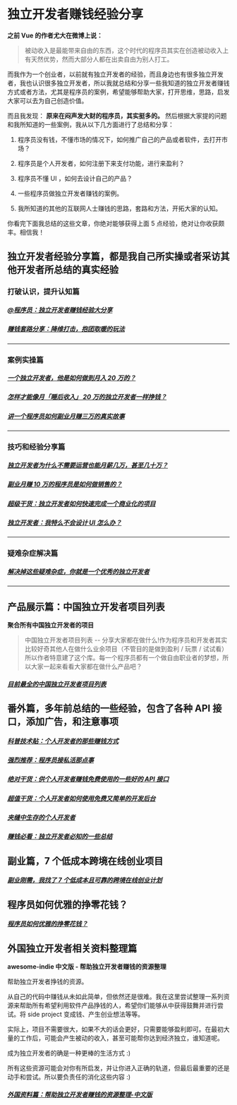 # 独立开发者赚钱经验分享

**之前 Vue 的作者尤大在微博上说：**
>被动收入是最能带来自由的东西，这个时代的程序员其实在创造被动收入上有天然优势，然而大部分人都在出卖自由为别人打工。

而我作为一个创业者，以前就有独立开发者的经验，而且身边也有很多独立开发者，我也认识很多独立开发者，所以我就总结和分享一些我知道的独立开发者赚钱方式或者方法，尤其是程序员的案例，希望能够帮助大家，打开思维，思路，启发大家可以去为自己创造价值。

而且我发现： **原来在闷声发大财的程序员，其实挺多的。** 然后根据大家提的问题和我所知道的一些案例，我从以下几方面进行了总结和分享： 

1. 程序员没有钱，不懂市场的情况下，如何推广自己的产品或者软件，去打开市场？ 

2. 程序员是个人开发者，如何注册下来支付功能，进行来盈利？ 

3. 程序员不懂 UI ，如何去设计自己的产品？ 

4. 一些程序员做独立开发者赚钱的案例。 

5. 我所知道的其他的互联网人士赚钱的思路，套路和方法，开拓大家的认知。

你看完下面我总结的这些文章，你绝对能够获得上面 5 点经验，绝对让你收获颇丰。相信我！

## 独立开发者经验分享篇，都是我自己所实操或者采访其他开发者所总结的真实经验

### 打破认识，提升认知篇

##### [@程序员：独立开发者赚钱经验大分享](https://mp.weixin.qq.com/s?__biz=MjM5NDkxMTgyNw==&mid=2653061541&idx=1&sn=246d43f3b90c1dda2da4e2d4942f9d87&chksm=bd56a2998a212b8f6d7787bda021080b67eb8683ae3c0d93f8b1363ebf612cfb75cf6d2a759a&scene=21#wechat_redirect)

##### [赚钱套路分享：降维打击，抱团取暖的玩法](https://mp.weixin.qq.com/s?__biz=MjM5NDkxMTgyNw==&mid=2653061545&idx=1&sn=913090d44db769139d0854ae7c68c910&chksm=bd56a2958a212b83112583fada6d5f9b75df67264901c215359fc031accbf2514038264245cd&scene=21#wechat_redirect)

<hr/>

### 案例实操篇

##### [一个独立开发者，他是如何做到月入 20 万的？](https://mp.weixin.qq.com/s?__biz=MjM5NDkxMTgyNw==&mid=2653061549&idx=1&sn=4c597d112405d2024c08eb8f5ab57f16&chksm=bd56a2918a212b871c13ab594eaed274f19418605961648ba23e6dcc32b4e492bf35e6377bd2&scene=21#wechat_redirect)

##### [怎样才能像月「睡后收入」 20 万的独立开发者一样挣钱？](https://mp.weixin.qq.com/s?__biz=MjM5NDkxMTgyNw==&mid=2653061557&idx=1&sn=829d149df94a520c60d4ebe8e06a4891&chksm=bd56a2898a212b9fa6ae1ad85cd3747b2daa3cd072a6bd3211d33a61afcf25e7658ead9e7e75&scene=21#wechat_redirect)

##### [讲一个程序员如何副业月赚三万的真实故事](https://mp.weixin.qq.com/s/b0oLHGcM_x0T9xsFPBjdGw)

<hr/>

### 技巧和经验分享篇

##### [独立开发者为什么不需要运营也能月薪几万，甚至几十万？](https://mp.weixin.qq.com/s?__biz=MjM5NDkxMTgyNw==&mid=2653061561&idx=1&sn=15d54a4a4e8c3068e00586cdb939efc3&chksm=bd56a2858a212b93fe8795022a9675680b3a293621a6333899161a67230e1f2ef116a2ba5a03&scene=21#wechat_redirect)

##### [副业月赚 10 万的程序员是如何做销售的？](https://mp.weixin.qq.com/s/-G9Jwi9CxuYyNMv5WEVCfw)

##### [超级干货：独立开发者如何快速完成一个商业化的项目](https://mp.weixin.qq.com/s?__biz=MjM5NDkxMTgyNw==&mid=2653061606&idx=1&sn=1081a1b5039e7939219bf91d42fb9f60&chksm=bd56a2da8a212bcc0b43edeb1eec7f207bdb76e6ef34e2a5ff94549d4175260aca61a811f199&token=758710800&lang=zh_CN#rd)

##### [独立开发者：我特么不会设计 UI 怎么办？](https://mp.weixin.qq.com/s?__biz=MjM5NDkxMTgyNw==&mid=2653061610&idx=1&sn=68a63e607e6b35e0defcf6ad7dd1161d&chksm=bd56a2d68a212bc0de2a46332708dd29fe6f247d12fed3037e3313e1eee0ae0d70f9ef477b3a&token=758710800&lang=zh_CN#rd)

<hr/>

### 疑难杂症解决篇

##### [解决掉这些疑难杂症，你就是一个优秀的独立开发者](https://mp.weixin.qq.com/s?__biz=MjM5NDkxMTgyNw==&mid=2653061590&idx=1&sn=83104124f64ab42c30797f77b2b85527&chksm=bd56a2ea8a212bfce4ea053b05e51d31a629377349a94a39ffa32991280cfeaa6c0d75a8103c&scene=21#wechat_redirect)

<hr/>

## 产品展示篇：中国独立开发者项目列表 

**聚合所有中国独立开发者的项目**

>中国独立开发者项目列表 -- 分享大家都在做什么!作为程序员和开发者其实比较好奇其他人在做什么业余项目（不管目的是做到盈利 / 玩票 / 试试看）
所以作者特意建了这个库。每一个程序员都有一个做自由职业者的梦想，所以大家一起来看看大家都在做什么产品吧？

##### [目前最全的中国独立开发者项目列表](https://github.com/1c7/chinese-independent-developer)

## 番外篇，多年前总结的一些经验，包含了各种 API 接口，添加广告，和注意事项

##### [科普技术贴：个人开发者的那些赚钱方式](https://mp.weixin.qq.com/s?__biz=MjM5NDkxMTgyNw==&mid=209744558&idx=1&sn=b88ff6edce3256e7dee2d788bd143219&scene=21#wechat_redirect)

##### [强烈推荐：程序员接私活那点事](https://mp.weixin.qq.com/s?__biz=MjM5NDkxMTgyNw==&mid=400669680&idx=1&sn=b15d90cb22f0bc715436224b9301ca61&scene=21#wechat_redirect)

##### [绝对干货：供个人开发者赚钱免费使用的一些好的 API 接口](https://mp.weixin.qq.com/s?__biz=MjM5NDkxMTgyNw==&mid=400044525&idx=1&sn=04d1b413c90d0cac43788be033b2e420&scene=21#wechat_redirect)

##### [超值干货：个人开发者如何使用免费又简单的开发后台](https://mp.weixin.qq.com/s?__biz=MjM5NDkxMTgyNw==&mid=400109669&idx=1&sn=01aecde92d128623c664fdcd5335651b&scene=21#wechat_redirect)

##### [夹缝中生存的个人开发者](https://mp.weixin.qq.com/s?__biz=MjM5NDkxMTgyNw==&mid=404944969&idx=1&sn=385e9165e7355db0a25841673897a16a&scene=21#wechat_redirect)

##### [赚钱必看：独立开发者必知的一些总结](https://mp.weixin.qq.com/s/VtjNQpC74qnfB-bH48TKCw)

## 副业篇，7 个低成本跨境在线创业项目

##### [副业刚需，我找了 7 个低成本且可靠的跨境在线创业计划](https://github.com/xiaoming2028/FreeNetwork/wiki/%E5%89%AF%E4%B8%9A%E5%88%9A%E9%9C%80%EF%BC%8C%E6%88%91%E6%89%BE%E4%BA%867%E4%B8%AA%E4%BD%8E%E6%88%90%E6%9C%AC%E4%B8%94%E5%8F%AF%E9%9D%A0%E7%9A%84%E8%B7%A8%E5%A2%83%E5%9C%A8%E7%BA%BF%E5%88%9B%E4%B8%9A%E8%AE%A1%E5%88%92)

## 程序员如何优雅的挣零花钱？
##### [程序员如何优雅的挣零花钱？](https://github.com/easychen/howto-make-more-money)

## 外国独立开发者相关资料整理篇

**awesome-indie 中文版 - 帮助独立开发者赚钱的资源整理**

帮助独立开发者挣钱的资源。

从自己的代码中赚钱从未如此简单，但依然还是很难。我在这里尝试整理一系列资源来帮助所有希望利用软件产品挣钱的人，希望你们能够从中获得鼓舞并进行尝试。将 side project 变成钱、产生创业想法等等。

实际上，项目不需要很大，如果不大的话会更好，只需要能够盈利即可。在最初大量的工作后，可能会产生被动的收入，甚至可能帮你达到经济独立，谁知道呢。

成为独立开发者的确是一种更棒的生活方式 :)

所有这些资源可能会对你有所启发，并让你进入正确的轨道，但最后最重要的还是动手和尝试。所以要负责任的消化这些内容 :)

##### [外国资料篇：帮助独立开发者赚钱的资源整理-中文版](https://github.com/josephchang10/awesome-indie)

